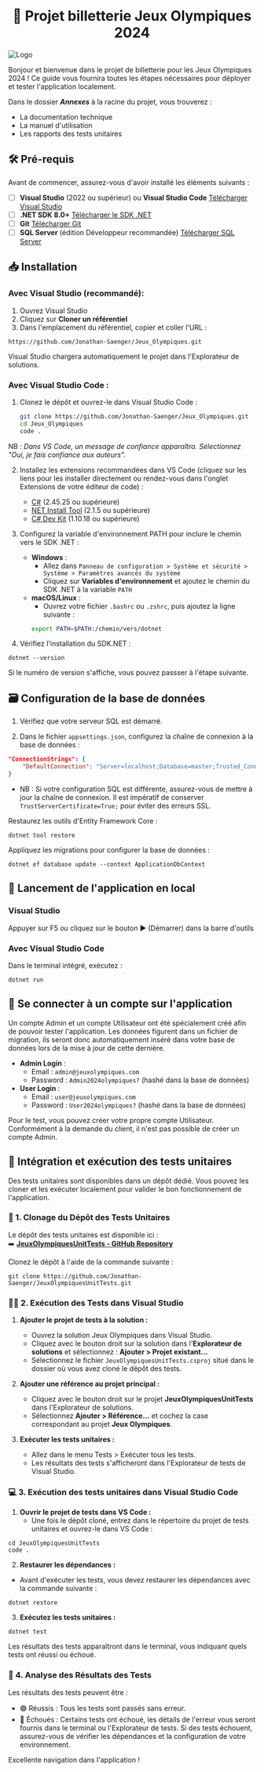 ﻿<h1 align="center">🏅 Projet billetterie Jeux Olympiques 2024 </h1>

<img src="wwwroot/images/readme.png" alt="Logo"></p>


Bonjour et bienvenue dans le projet de billetterie pour les Jeux Olympiques 2024 ! Ce guide vous fournira toutes les 
étapes nécessaires pour déployer et tester l'application localement.

Dans le dossier ***Annexes*** à la racine du projet, vous trouverez : 
* La documentation technique 
* La manuel d'utilisation
* Les rapports des tests unitaires

<h2> 🛠 Pré-requis </h2>

Avant de commencer, assurez-vous d'avoir installé les éléments suivants :

- [ ] **Visual Studio** (2022 ou supérieur) ou **Visual Studio Code** [Télécharger Visual Studio](https://visualstudio.microsoft.com/fr/downloads/?cid=learn-onpage-download-cta)
- [ ] **.NET SDK 8.0+** [Télécharger le SDK .NET](https://dotnet.microsoft.com/en-us/download/dotnet/8.0)
- [ ] **Git** [Télécharger Git](https://git-scm.com/downloads)
- [ ] **SQL Server** (édition Développeur recommandée) [Télécharger SQL Server](https://www.microsoft.com/fr-fr/sql-server/sql-server-downloads)

<h2>📥 Installation  </h2>

<h3> Avec Visual Studio (recommandé): </h3>

1. Ouvrez Visual Studio
2. Cliquez sur <b>Cloner un référentiel</b>
3. Dans l'emplacement du référentiel, copier et coller l'URL :  

```
https://github.com/Jonathan-Saenger/Jeux_Olympiques.git
```

Visual Studio chargera automatiquement le projet dans l'Explorateur de solutions.

<h3> Avec Visual Studio Code : </h3>

1. Clonez le dépôt et ouvrez-le dans Visual Studio Code :
    ```bash
    git clone https://github.com/Jonathan-Saenger/Jeux_Olympiques.git
    cd Jeux_Olympiques
    code .
    ```

NB : <i> Dans VS Code, un message de confiance apparaîtra. Sélectionnez "Oui, je fais confiance aux auteurs". </i>

2. Installez les extensions recommandées dans VS Code (cliquez sur les liens pour les installer directement ou rendez-vous dans l'onglet Extensions de votre éditeur de code) :
   - [C#](https://marketplace.visualstudio.com/items?itemName=ms-dotnettools.csharp) (2.45.25 ou supérieure)
   - [NET Install Tool](https://marketplace.visualstudio.com/items?itemName=ms-dotnettools.vscode-dotnet-runtime) (2.1.5 ou supérieure)
   - [C# Dev Kit](https://marketplace.visualstudio.com/items?itemName=ms-dotnettools.csdevkit) (1.10.18 ou supérieure)

3. Configurez la variable d'environnement PATH pour inclure le chemin vers le SDK .NET :
   - **Windows** : 
     - Allez dans `Panneau de configuration > Système et sécurité > Système > Paramètres avancés du système`
     - Cliquez sur **Variables d'environnement** et ajoutez le chemin du SDK .NET à la variable `PATH`
   - **macOS/Linux** : 
     - Ouvrez votre fichier `.bashrc` ou `.zshrc`, puis ajoutez la ligne suivante :
     ```bash
     export PATH=$PATH:/chemin/vers/dotnet
     ```

4. Vérifiez l'installation du SDK.NET :
```
dotnet --version
```
Si le numéro de version s'affiche, vous pouvez passser à l'étape suivante.

<h2>🗃 Configuration de la base de données </h2>

1. Vérifiez que votre serveur SQL est démarré.

2. Dans le fichier `appsettings.json`, configurez la chaîne de connexion à la base de données :

```json
"ConnectionStrings": {
    "DefaultConnection": "Server=localhost;Database=master;Trusted_Connection=True;TrustServerCertificate=True;"
}
```
- NB : Si votre configuration SQL est différente, assurez-vous de mettre à jour la chaîne de connexion. Il est impératif de conserver `TrustServerCertificate=True;` pour éviter des erreurs SSL.


Restaurez les outils d'Entity Framework Core :
```
dotnet tool restore
```

Appliquez les migrations pour configurer la base de données : 
```
dotnet ef database update --context ApplicationDbContext
```

<h2> 🚀 Lancement de l'application en local </h2>

<h3> Visual Studio </h3>

Appuyer sur  F5  <i> ou </i> cliquez sur le bouton  ▶️ (Démarrer) dans la barre d'outils

<h3> Avec Visual Studio Code </h3>

Dans le terminal intégré, exécutez :
```
dotnet run 
```

<h2> 🔐  Se connecter à un compte sur l'application </h2>

<p> Un compte Admin et un compte Utilisateur ont été spécialement créé afin de pouvoir tester
l'application. Les données figurent dans un fichier de migration, ils seront donc automatiquement inséré
dans votre base de données lors de la mise à jour de cette dernière. </p>

 - **Admin Login** : 
     - Email : `admin@jeuxolympiques.com`
     - Password : `Admin2024olympiques?` (hashé dans la base de données)
 - **User Login** : 
     - Email : `user@jeuxolympiques.com`
     - Password : `User2024olympiques?` (hashé dans la base de données)

Pour le test, vous pouvez créer votre propre compte Utilisateur. Conformément à la demande du client, il n'est pas possible 
de créer un compte Admin. 

<h2>🧪 Intégration et exécution des tests unitaires</h2>

Des tests unitaires sont disponibles dans un dépôt dédié. Vous pouvez les cloner et les exécuter localement pour valider le bon fonctionnement de l'application.

### 📂 1. Clonage du Dépôt des Tests Unitaires
Le dépôt des tests unitaires est disponible ici :  
➡️ **[JeuxOlympiquesUnitTests - GitHub Repository](https://github.com/Jonathan-Saenger/JeuxOlympiquesUnitTests)**  

Clonez le dépôt à l'aide de la commande suivante :

```
git clone https://github.com/Jonathan-Saenger/JeuxOlympiquesUnitTests.git
```

### 🧑‍💻 2. Exécution des Tests dans Visual Studio

1. <b> Ajouter le projet de tests à la solution :</b>
    - Ouvrez la solution Jeux Olympiques dans Visual Studio.
    - Cliquez avec le bouton droit sur la solution dans l'<b>Explorateur de solutions</b> et sélectionnez :
<b>Ajouter > Projet existant...</b>
    - Sélectionnez le fichier ```JeuxOlympiquesUnitTests.csproj``` situé dans le dossier où vous avez cloné le dépôt des tests.

2. <b>Ajouter une référence au projet principal :</b>
    - Cliquez avec le bouton droit sur le projet <b>JeuxOlympiquesUnitTests</b> dans l'Explorateur de solutions.
    - Sélectionnez <b>Ajouter > Référence...</b> et cochez la case correspondant au projet <b>Jeux Olympiques</b>.

3. <b>Exécuter les tests unitaires :</b>
    - Allez dans le menu Tests > Exécuter tous les tests.
    - Les résultats des tests s'afficheront dans l'Explorateur de tests de Visual Studio.


### 💻 3. Exécution des tests unitaires dans Visual Studio Code

1. <b>Ouvrir le projet de tests dans VS Code :</b>
    - Une fois le dépôt cloné, entrez dans le répertoire du projet de tests unitaires et ouvrez-le dans VS Code :

```
cd JeuxOlympiquesUnitTests
code .
```
  
2. <b> Restaurer les dépendances : </b>
- Avant d'exécuter les tests, vous devez restaurer les dépendances avec la commande suivante :
```
dotnet restore
```

3. <b> Exécutez les tests unitaires : </b>

```
dotnet test
```
Les résultats des tests apparaîtront dans le terminal, vous indiquant quels tests ont réussi ou échoué.

### 🎯 4. Analyse des Résultats des Tests
Les résultats des tests peuvent être :

- 🟢 Réussis : Tous les tests sont passés sans erreur.
- 🔴 Échoués : Certains tests ont échoué, les détails de l'erreur vous seront fournis dans le terminal ou l'Explorateur de tests.
Si des tests échouent, assurez-vous de vérifier les dépendances et la configuration de votre environnement.

Excellente navigation dans l'application !